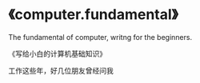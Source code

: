 # 《computer.fundamental》

The fundamental of computer, writng for the beginners.

《写给小白的计算机基础知识》

工作这些年，好几位朋友曾经问我

